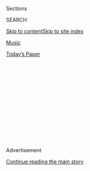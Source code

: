 <div id="app">

<div>

<div>

<div>

<div class="NYTAppHideMasthead css-1q2w90k e1suatyy0">

<div class="section css-ui9rw0 e1suatyy2">

<div class="css-eph4ug er09x8g0">

<div class="css-6n7j50">

</div>

<span class="css-1dv1kvn">Sections</span>

<div class="css-10488qs">

<span class="css-1dv1kvn">SEARCH</span>

</div>

[Skip to content](#site-content)[Skip to site
index](#site-index)

</div>

<div id="masthead-section-label" class="css-1wr3we4 eaxe0e00">

[Music](https://www.nytimes3xbfgragh.onion/section/arts/music)

</div>

<div class="css-10698na e1huz5gh0">

</div>

</div>

<div id="masthead-bar-one" class="section hasLinks css-15hmgas e1csuq9d3">

<div class="css-uqyvli e1csuq9d0">

</div>

<div class="css-1uqjmks e1csuq9d1">

</div>

<div class="css-9e9ivx">

[](https://myaccount.nytimes3xbfgragh.onion/auth/login?response_type=cookie&client_id=vi)

</div>

<div class="css-1bvtpon e1csuq9d2">

[Today’s
Paper](https://www.nytimes3xbfgragh.onion/section/todayspaper)

</div>

</div>

</div>

</div>

<div data-aria-hidden="false">

<div id="site-content" data-role="main">

<div>

<div class="css-1aor85t" style="opacity:0.000000001;z-index:-1;visibility:hidden">

<div class="css-1hqnpie">

<div class="css-epjblv">

<span class="css-17xtcya">[Music](/section/arts/music)</span><span class="css-x15j1o">|</span><span class="css-fwqvlz">Beyoncé’s
‘Black Is King’ Is No Secret, but Still Comes With
Mystery</span>

</div>

<div class="css-k008qs">

<div class="css-1iwv8en">

<span class="css-18z7m18"></span>

<div>

</div>

</div>

<span class="css-1n6z4y">https://nyti.ms/2DmaZB6</span>

<div class="css-1705lsu">

<div class="css-4xjgmj">

<div class="css-4skfbu" data-role="toolbar" data-aria-label="Social Media Share buttons, Save button, and Comments Panel with current comment count" data-testid="share-tools">

  - 
  - 
  - 
  - 
    
    <div class="css-6n7j50">
    
    </div>

  - 

</div>

</div>

</div>

</div>

</div>

</div>

<div id="NYT_TOP_BANNER_REGION" class="css-13pd83m">

</div>

<div id="top-wrapper" class="css-1sy8kpn">

<div id="top-slug" class="css-l9onyx">

Advertisement

</div>

[Continue reading the main
story](#after-top)

<div class="ad top-wrapper" style="text-align:center;height:100%;display:block;min-height:250px">

<div id="top" class="place-ad" data-position="top" data-size-key="top">

</div>

</div>

<div id="after-top">

</div>

</div>

<div>

<div id="sponsor-wrapper" class="css-1hyfx7x">

<div id="sponsor-slug" class="css-19vbshk">

Supported by

</div>

[Continue reading the main
story](#after-sponsor)

<div id="sponsor" class="ad sponsor-wrapper" style="text-align:center;height:100%;display:block">

</div>

<div id="after-sponsor">

</div>

</div>

<div class="css-186x18t">

</div>

<div class="css-1vkm6nb ehdk2mb0">

# Beyoncé’s ‘Black Is King’ Is No Secret, but Still Comes With Mystery

</div>

Her latest project is her first with Disney+: a visual album connected
to the music she oversaw for the “Lion King” remake. And as usual, she’s
captured fans’ attention by saying little.

<div class="css-79elbk" data-testid="photoviewer-wrapper">

<div class="css-z3e15g" data-testid="photoviewer-wrapper-hidden">

</div>

<div class="css-1a48zt4 ehw59r15" data-testid="photoviewer-children">

![<span class="css-16f3y1r e13ogyst0" data-aria-hidden="true">“The
events of 2020 have made the film’s vision and message even more
relevant,” Beyoncé wrote of her latest project, “Black Is
King.”</span><span class="css-cnj6d5 e1z0qqy90" itemprop="copyrightHolder"><span class="css-1ly73wi e1tej78p0">Credit...</span><span><span>Robyn
Beck/Agence France-Presse — Getty
Images</span></span></span>](https://static01.graylady3jvrrxbe.onion/images/2020/07/30/arts/30beyonce-walkup/merlin_173319969_107c0b60-2dae-4ba0-ac83-7f3b31ab262c-articleLarge.jpg?quality=75&auto=webp&disable=upscale)

</div>

</div>

<div class="css-18e8msd">

<div class="css-vp77d3 epjyd6m0">

<div class="css-hus3qt ey68jwv0" data-aria-hidden="true">

[![Ben
Sisario](https://static01.graylady3jvrrxbe.onion/images/2018/02/20/multimedia/author-ben-sisario/author-ben-sisario-thumbLarge.jpg
"Ben Sisario")](https://www.nytimes3xbfgragh.onion/by/ben-sisario)

</div>

<div class="css-1baulvz">

By [<span class="css-1baulvz last-byline" itemprop="name">Ben
Sisario</span>](https://www.nytimes3xbfgragh.onion/by/ben-sisario)

</div>

</div>

  - 
    
    <div class="css-ld3wwf e16638kd2">
    
    Published July 30, 2020Updated Aug. 1, 2020,
    <span class="css-epvm6">9:35 a.m.
    ET</span>
    
    </div>

  - 
    
    <div class="css-4xjgmj">
    
    <div class="css-pvvomx" data-role="toolbar" data-aria-label="Social Media Share buttons, Save button, and Comments Panel with current comment count" data-testid="share-tools">
    
      - 
      - 
      - 
      - 
        
        <div class="css-6n7j50">
        
        </div>
    
      - 
    
    </div>
    
    </div>

</div>

</div>

<div class="section meteredContent css-1r7ky0e" name="articleBody" itemprop="articleBody">

<div class="css-1fanzo5 StoryBodyCompanionColumn">

<div class="css-53u6y8">

The playbook is familiar, though the particulars are new: Beyoncé
unveils a new project. Details, though scant, are pored over for clues.
Social media immediately bubbles with anticipation and debate.

On Friday, [Beyoncé will release “Black Is
King](https://www.nytimes3xbfgragh.onion/2020/07/31/arts/music/beyonce-black-is-king.html),”
a visual album connected to Disney’s remake last year of “The Lion
King,” on the Disney+ streaming platform. Announced a month ago,
“Black Is King” is a typically ambitious latter-day project for
Beyoncé — she wrote and directed it, and is executive producer — that
adapts the “Lion King” story to a wider narrative of African history and
heritage. It also represents Beyoncé’s latest move as a self-directed
business figure, aligning herself with a major media partner, as she has
done before with Tidal, HBO, Apple and Netflix.

“Black Is King,” which is based on songs that Beyoncé created for “[The
Lion King: The
Gift](https://www.nytimes3xbfgragh.onion/2019/07/24/arts/music/beyonce-the-lion-king-the-gift-review.html),”
a companion album to last year’s remake, carries added weight since
Beyoncé herself has made a case for its topical significance.

</div>

</div>

<div>

</div>

<div class="css-1fanzo5 StoryBodyCompanionColumn">

<div class="css-53u6y8">

“The events of 2020 have made the film’s vision and message even more
relevant,” she wrote in a rare [explanatory
post](https://www.instagram.com/tv/CCAMxfrHjAL/) on Instagram. “I
believe that when Black people tell our own stories, we can shift the
axis of the world and tell our REAL history of generational wealth and
richness of soul that are not told in our history books.”

</div>

</div>

<div class="css-1fanzo5 StoryBodyCompanionColumn">

<div class="css-53u6y8">

Beyoncé and Disney have offered few details about the project itself. It
was made with an international creative team, including many Africans,
and its cast has boldface names like Lupita Nyong’o, Pharrell Williams,
Naomi Campbell, Jay-Z and [Tina
Knowles-Lawson](https://www.nytimes3xbfgragh.onion/2017/01/21/fashion/tina-knowles-lawson-beyonce-solange-matriarch.html),
Beyoncé’s mother. The list of directors who worked with Beyoncé on the
project includes Emmanuel Adjei, Blitz Bazawule, Pierre Debusschere,
Jenn Nkiru, Ibra Ake, Dikayl Rimmasch, Jake Nava and Kwasi Fordjour.

</div>

</div>

<div class="css-cfo9c3">

</div>

<div class="css-1fanzo5 StoryBodyCompanionColumn">

<div class="css-53u6y8">

Even basic points remain mysterious. Officially called a visual album,
it appears to be a series of music videos linked through a narrative
sequence, though it is not clear even how many songs or films are
included. Representatives for Beyoncé and Disney declined to comment.

But a lack of information has only stirred the pot, as online
commentators — having seen just two brief trailers — have debated topics
like whether Beyoncé is [exploiting African
stereotypes](https://www.washingtonpost.com/world/africa/beyonce-black-is-king-africa-backlash/2020/07/08/cfaa2dd2-c079-11ea-864a-0dd31b9d6917_story.html),
and whether the apparent presence of a [white
butler](https://twitter.com/lulu_4_lu_puffs/status/1287890438976929792/photo/1)
at a Black women’s tea party is a sign of racism.

</div>

</div>

<div class="css-1fanzo5 StoryBodyCompanionColumn">

<div class="css-53u6y8">

In some ways, that reflects one of Beyoncé’s great talents — stoking
public conversation with her art, while explaining very little about it.

“She is allowing her art to speak for itself,” said Treva Lindsey, an
associate professor of women’s, gender and sexuality studies at Ohio
State University, who has [commented
frequently](https://wfpl.org/strange-fruit-unpacking-symbolism-beyonces-lemonade/)
on Beyoncé’s work. “I always see Beyoncé as opening up space for robust
conversations. It often says more about us as consumers and critics than
it does about her.”

What is more clear, however, is Beyoncé’s media strategy, which she has
been developing in plain sight over the last decade. After beginning her
career as a teenager in Destiny’s Child — and doing what is expected of
all rising stars, like giving interviews — by the early 2010s she had
largely abandoned the standard pop-star script, and remade herself as a
self-contained cultural brand. She now [almost never
speaks](https://www.nytimes3xbfgragh.onion/2015/08/20/fashion/beyonce-is-seen-but-not-heard.html)
to the news media.

Part of her approach has involved leapfrogging from one platform to
another to suit the needs of each project. In early 2013, HBO showed her
autobiographical film “Life Is but a Dream”; later that year, she melted
the internet — and [upended the music
business](https://www.nytimes3xbfgragh.onion/2016/04/24/arts/music/beyonce-hbo-lemonade.html)
— by releasing her album “Beyoncé” on Apple’s iTunes with no notice.

“Lemonade,” her 2016 album, was first released on Tidal, the streaming
service taken over by Jay-Z, her husband, in which she is a partner, and
had a companion film shown on HBO, with segments directed by Mark
Romanek, Jonas Akerlund, Melina Matsoukas and others. Last year, Netflix
carried
[“Homecoming,”](https://www.nytimes3xbfgragh.onion/2019/04/17/arts/music/beyonce-netflix-homecoming.html)
the film of her performance at Coachella from 2018.

</div>

</div>

<div>

</div>

<div class="css-1fanzo5 StoryBodyCompanionColumn">

<div class="css-53u6y8">

In this trajectory, Disney+ is simply the next hot media platform with
something to offer Beyoncé, said Dan Runcie, who writes about the
business of streaming and hip-hop on his site
[Trapital](https://trapital.co/2019/04/18/beyonces-streaming-strategy-explained/).

“This is well within the wheelhouse of the Beyoncé empire,” Runcie said,
“given how much she’s not locked herself into one particular partner,
but thought of herself as a broader enterprise and kept her options
open.”

With greater control, Beyoncé has changed her musical priorities. No
longer chasing pop hits, she has used her albums and multimedia projects
to explore challenging material, and made issues like gender and race
central topics of her art, with the Black experience — and Black
womanhood, in particular — becoming her overarching theme in recent
years.

</div>

</div>

<div class="css-cfo9c3">

</div>

<div class="css-1fanzo5 StoryBodyCompanionColumn">

<div class="css-53u6y8">

This has, perhaps paradoxically, made Beyoncé even more famous and
influential, with her every appearance, utterance or Instagram post
scrutinized for hidden meanings. That fame can bring more attention to
her themes of Black lives and Black struggles — like her Black
Panther-inspired dancers at her Super Bowl appearance in 2016, or images
invoking the toll of Hurricane Katrina from the video of her song
“Formation” — said Robin M. Boylorn, an associate professor of
communications at the University of Alabama.

Boylorn also pointed to Beyoncé’s Coachella appearance, where the star
performed an ode to the dances and marching bands of historically Black
colleges and universities — with signifiers that may have gone over the
heads of many white people in the audience, though their use by Beyoncé
drew attention and led to [wide media
coverage](https://time.com/5574035/beyonce-homecoming-hbcu-history/).

</div>

</div>

<div class="css-1fanzo5 StoryBodyCompanionColumn">

<div class="css-53u6y8">

“Her taking a space like Coachella, that is inherently white, and making
it a celebration of Blackness,” Boylorn said, “speaks to her being able
to shift the narrative and also literally shift the face of the
conversation. That is just a remarkable use of her platform.”

What statement Beyoncé makes with “Black Is King” remains to be seen (at
least for one more day). But that statement is likely to come primarily
through the film and not any comment.

“She says less,” Lindsey said, “as she has more power.”

</div>

</div>

<div>

</div>

</div>

<div>

</div>

<div>

</div>

<div>

</div>

<div>

<div id="bottom-wrapper" class="css-1ede5it">

<div id="bottom-slug" class="css-l9onyx">

Advertisement

</div>

[Continue reading the main
story](#after-bottom)

<div id="bottom" class="ad bottom-wrapper" style="text-align:center;height:100%;display:block;min-height:90px">

</div>

<div id="after-bottom">

</div>

</div>

</div>

</div>

</div>

## Site Index

<div>

</div>

## Site Information Navigation

  - [© <span>2020</span> <span>The New York Times
    Company</span>](https://help.nytimes3xbfgragh.onion/hc/en-us/articles/115014792127-Copyright-notice)

<!-- end list -->

  - [NYTCo](https://www.nytco.com/)
  - [Contact
    Us](https://help.nytimes3xbfgragh.onion/hc/en-us/articles/115015385887-Contact-Us)
  - [Work with us](https://www.nytco.com/careers/)
  - [Advertise](https://nytmediakit.com/)
  - [T Brand Studio](http://www.tbrandstudio.com/)
  - [Your Ad
    Choices](https://www.nytimes3xbfgragh.onion/privacy/cookie-policy#how-do-i-manage-trackers)
  - [Privacy](https://www.nytimes3xbfgragh.onion/privacy)
  - [Terms of
    Service](https://help.nytimes3xbfgragh.onion/hc/en-us/articles/115014893428-Terms-of-service)
  - [Terms of
    Sale](https://help.nytimes3xbfgragh.onion/hc/en-us/articles/115014893968-Terms-of-sale)
  - [Site
    Map](https://spiderbites.nytimes3xbfgragh.onion)
  - [Help](https://help.nytimes3xbfgragh.onion/hc/en-us)
  - [Subscriptions](https://www.nytimes3xbfgragh.onion/subscription?campaignId=37WXW)

</div>

</div>

</div>

</div>
